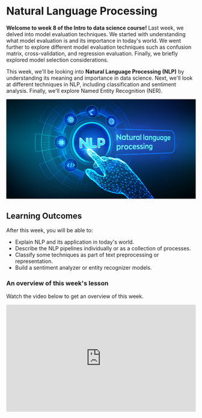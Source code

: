 # Natural Language Processing
**Welcome to week 8 of the Intro to data science course!** Last week, we delved into model evaluation techniques. We started with understanding what model evaluation is and its importance in today's world. We went further to explore different model evaluation techniques such as confusion matrix, cross-validation, and regression evaluation. Finally, we briefly explored model selection considerations.

This week, we'll be looking into **Natural Language Processing (NLP)** by understanding its meaning and importance in data science. Next, we'll look at different techniques in NLP, including classification and sentiment analysis. Finally, we'll explore Named Entity Recognition (NER).

![natural-language-processing.png](./nlp/nlp/natural-language-processing.png)


## Learning Outcomes

After this week, you will be able to:

- Explain NLP and its application in today's world.
- Describe the NLP pipelines individually or as a collection of processes.
- Classify some techniques as part of text preprocessing or representation.
- Build a sentiment analyzer or entity recognizer models.


### An overview of this week's lesson

<aside>

Watch the video below to get an overview of this week.

</aside>
<!-- <div style="position: relative; padding-bottom: 56.25%; height: 0;"><iframe width="100%" height="415" src="https://www.youtube.com/embed/1GhghjgJTuanORg0" title="Linking your CSS" frameborder="0" allow="accelerometer; autoplay; clipboard-write; encrypted-media; gyroscope; picture-in-picture" allowfullscreen></iframe></div> -->

<div style="position: relative; padding-bottom: 56.25%; height: 0;"><iframe src="https://www.loom.com/embed/870a0e2ebab14b1293682cfe183e4006?sid=01a61a08-8886-4bcf-aea6-eebaeec8cd87" frameborder="0" webkitallowfullscreen mozallowfullscreen allowfullscreen style="position: absolute; top: 0; left: 0; width: 100%; height: 100%;"></iframe></div>


